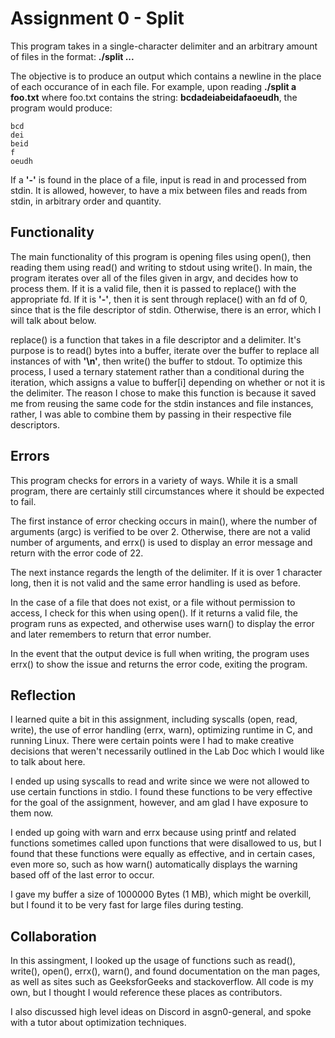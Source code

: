 # Assignment 0 - Split

This program takes in a single-character delimiter and an arbitrary amount of files in the format:
**./split <delimiter> <file1> <file2> ... <fileN>**

The objective is to produce an output which contains a newline in the place of each occurance of **<delimiter>** in each file. For example, upon reading **./split a foo.txt** where foo.txt contains the string: **bcdadeiabeidafaoeudh**, the program would produce:
```
bcd
dei
beid
f
oeudh
```

If a **'-'** is found in the place of a file, input is read in and processed from stdin. It is allowed, however, to have a mix between files and reads from stdin, in arbitrary order and quantity.

## Functionality

The main functionality of this program is opening files using open(), then reading them using read() and writing to stdout using write(). In main, the program iterates over all of the files given in argv, and decides how to process them. If it is a valid file, then it is passed to replace() with the appropriate fd. If it is **'-'**, then it is sent through replace() with an fd of 0, since that is the file descriptor of stdin. Otherwise, there is an error, which I will talk about below.

replace() is a function that takes in a file descriptor and a delimiter. It's purpose is to read() bytes into a buffer, iterate over the buffer to replace all instances of **<delimiter>** with **'\n'**, then write() the buffer to stdout. To optimize this process, I used a ternary statement rather than a conditional during the iteration, which assigns a value to buffer[i] depending on whether or not it is the delimiter. The reason I chose to make this function is because it saved me from reusing the same code for the stdin instances and file instances, rather, I was able to combine them by passing in their respective file descriptors.

## Errors

This program checks for errors in a variety of ways. While it is a small program, there are certainly still circumstances where it should be expected to fail.

The first instance of error checking occurs in main(), where the number of arguments (argc) is verified to be over 2. Otherwise, there are not a valid number of arguments, and errx() is used to display an error message and return with the error code of 22.

The next instance regards the length of the delimiter. If it is over 1 character long, then it is not valid and the same error handling is used as before.

In the case of a file that does not exist, or a file without permission to access, I check for this when using open(). If it returns a valid file, the program runs as expected, and otherwise uses warn() to display the error and later remembers to return that error number.

In the event that the output device is full when writing, the program uses errx() to show the issue and returns the error code, exiting the program.

## Reflection

I learned quite a bit in this assignment, including syscalls (open, read, write), the use of error handling (errx, warn), optimizing runtime in C, and running Linux. There were certain points were I had to make creative decisions that weren't necessarily outlined in the Lab Doc which I would like to talk about here.

I ended up using syscalls to read and write since we were not allowed to use certain functions in stdio. I found these functions to be very effective for the goal of the assignment, however, and am glad I have exposure to them now.

I ended up going with warn and errx because using printf and related functions sometimes called upon functions that were disallowed to us, but I found that these functions were equally as effective, and in certain cases, even more so, such as how warn() automatically displays the warning based off of the last error to occur.

I gave my buffer a size of 1000000 Bytes (1 MB), which might be overkill, but I found it to be very fast for large files during testing.

## Collaboration

In this assingment, I looked up the usage of functions such as read(), write(), open(), errx(), warn(), and found documentation on the man pages, as well as sites such as GeeksforGeeks and stackoverflow. All code is my own, but I thought I would reference these places as contributors.

I also discussed high level ideas on Discord in asgn0-general, and spoke with a tutor about optimization techniques.